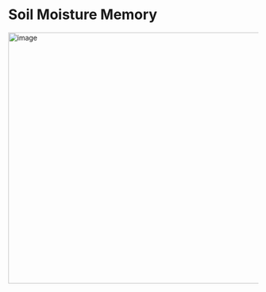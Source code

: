 
# Soil Moisture Memory


<img width="505" alt="image" src="https://github.com/mfarmani95/FOSS_Weekly/assets/83543441/766fd023-15a3-4c1e-b935-c323d103fdfd">
